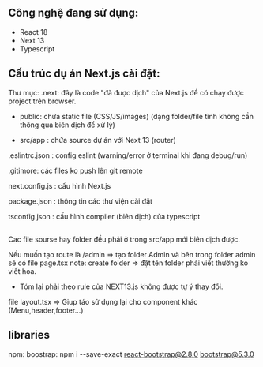 ## Công nghệ đang sử dụng:

- React 18
- Next 13
- Typescript

## Cấu trúc dụ án Next.js cài đặt:

Thư mục:
.next: đây là code "đã được dịch" của Next.js để có chạy được project trên browser.

- public: chứa static file (CSS/JS/images) (dạng folder/file tĩnh không cần thông qua biên dịch để xử lý)

- src/app : chứa source dự án với Next 13 (router)

.eslintrc.json : config eslint (warning/error ở terminal khi đang debug/run)

.gitimore: các files ko push lên git remote

next.config.js : cấu hình Next.js

package.json : thông tin các thư viện cài đặt

tsconfig.json : cấu hình compiler (biên dịch) của typescript

##

Cac file sourse hay folder đều phải ở trong src/app mới biên dịch được.

Nếu muốn tạo route là /admin => tạo folder Admin và bên trong folder admin sẽ có file page.tsx
note: create folder => đặt tên folder phải viết thường ko viết hoa.

- Tóm lại phải theo rule của NEXT13.js không được tự ý thay đổi.

file layout.tsx => Giup táo sử dụng lại cho component khác (Menu,header,footer...)

## libraries

npm: boostrap:
npm i --save-exact react-bootstrap@2.8.0 bootstrap@5.3.0
